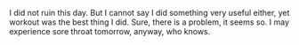 I did not ruin this day. But I cannot say I did something very useful either, yet workout was the best thing I did. Sure, there is a problem, it seems so. I may experience sore throat tomorrow, anyway, who knows. 